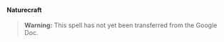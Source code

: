 #### Naturecraft
<!-- previously "Druidcraft" -->

> **Warning:**
> This spell has not yet been transferred from the Google Doc.
